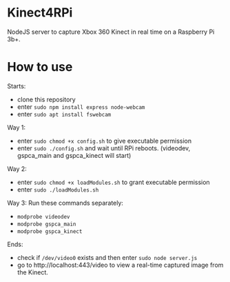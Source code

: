 # Kinect4RPi

NodeJS server to capture Xbox 360 Kinect in real time on a Raspberry Pi 3b+.
# How to use
Starts:
- clone this repository
- enter `sudo npm install express node-webcam`
- enter `sudo apt install fswebcam`
 
Way 1:
- enter `sudo chmod +x config.sh` to give executable permission
- enter `sudo ./config.sh` and wait until RPi reboots. (videodev, gspca_main and gspca_kinect will start)


Way 2:
- enter `sudo chmod +x loadModules.sh` to grant executable permission
- enter `sudo ./loadModules.sh` 

Way 3:
Run these commands separately:
- `modprobe videodev`
- `modprobe gspca_main`
- `modprobe gspca_kinect`

Ends:
- check if `/dev/video0` exists and then enter `sudo node server.js`
- go to http://localhost:443/video to view a real-time captured image from the Kinect.
